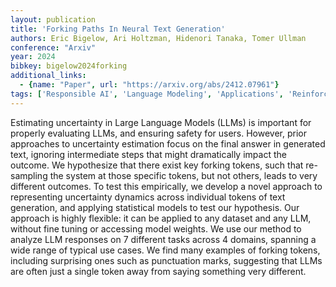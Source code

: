 ```yaml
---
layout: publication
title: 'Forking Paths In Neural Text Generation'
authors: Eric Bigelow, Ari Holtzman, Hidenori Tanaka, Tomer Ullman
conference: "Arxiv"
year: 2024
bibkey: bigelow2024forking
additional_links:
  - {name: "Paper", url: "https://arxiv.org/abs/2412.07961"}
tags: ['Responsible AI', 'Language Modeling', 'Applications', 'Reinforcement Learning']
---
```

Estimating uncertainty in Large Language Models (LLMs) is important for
properly evaluating LLMs, and ensuring safety for users. However, prior
approaches to uncertainty estimation focus on the final answer in generated
text, ignoring intermediate steps that might dramatically impact the outcome.
We hypothesize that there exist key forking tokens, such that re-sampling the
system at those specific tokens, but not others, leads to very different
outcomes. To test this empirically, we develop a novel approach to representing
uncertainty dynamics across individual tokens of text generation, and applying
statistical models to test our hypothesis. Our approach is highly flexible: it
can be applied to any dataset and any LLM, without fine tuning or accessing
model weights. We use our method to analyze LLM responses on 7 different tasks
across 4 domains, spanning a wide range of typical use cases. We find many
examples of forking tokens, including surprising ones such as punctuation
marks, suggesting that LLMs are often just a single token away from saying
something very different.
